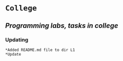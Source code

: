 # `College`

***Programming labs, tasks in college***
---
### Updating
    *Added README.md file to dir L1
    *Update
